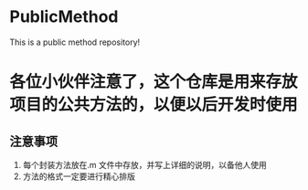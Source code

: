 # PublicMethod
This is a public method repository!

# 各位小伙伴注意了，这个仓库是用来存放项目的公共方法的，以便以后开发时使用
## 注意事项
1. 每个封装方法放在.m 文件中存放，并写上详细的说明，以备他人使用
2. 方法的格式一定要进行精心排版

